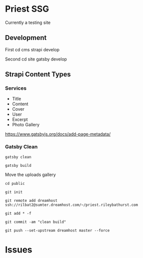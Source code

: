 # Priest SSG

Currently a testing site

## Development

First
cd cms
strapi develop

Second
cd site
gatsby develop

## Strapi Content Types

### Services

- Title
- Content
- Cover
- User
- Excerpt
- Photo Gallery

https://www.gatsbyjs.org/docs/add-page-metadata/

### Gatsby Clean
``` gatsby clean ```

``` gatsby build ```

Move the uploads gallery

``` cd public ```

``` git init ```

``` git remote add dreamhost ssh://rilbat2@sumter.dreamhost.com/~/priest.rileybathurst.com ```

``` git add * -f ```

``` git commit -am "clean build" ```

``` git push --set-upstream dreamhost master --force ```

# Issues

